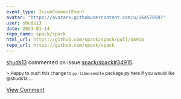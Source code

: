 ```yaml
---
event_type: IssueCommentEvent
avatar: "https://avatars.githubusercontent.com/u/16457059?"
user: shuds13
date: 2023-01-14
repo_name: spack/spack
html_url: https://github.com/spack/spack/pull/34915
repo_url: https://github.com/spack/spack
---
```


<a href='https://github.com/shuds13' target='_blank'>shuds13</a> commented on issue <a href='https://github.com/spack/spack/pull/34915' target='_blank'>spack/spack#34915</a>.

<small>> Happy to push this change to `py-libensemble` package.py here if you would like @shuds13...</small>

<a href='https://github.com/spack/spack/pull/34915' target='_blank'>View Comment</a>